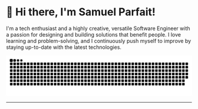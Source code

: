 # 👋 Hi there, I'm Samuel Parfait! 

I'm a tech enthusiast and a highly creative, versatile Software Engineer with a passion for designing and building solutions that benefit people. I love learning and problem-solving, and I continuously push myself to improve by staying up-to-date with the latest technologies.

<picture>
  <source media="(prefers-color-scheme: dark)" srcset="https://raw.githubusercontent.com/platane/platane/output/github-contribution-grid-snake-dark.svg">
  <source media="(prefers-color-scheme: light)" srcset="https://raw.githubusercontent.com/platane/platane/output/github-contribution-grid-snake.svg">
  <img alt="github contribution grid snake animation" src="https://raw.githubusercontent.com/platane/platane/output/github-contribution-grid-snake.svg">
</picture>

---


